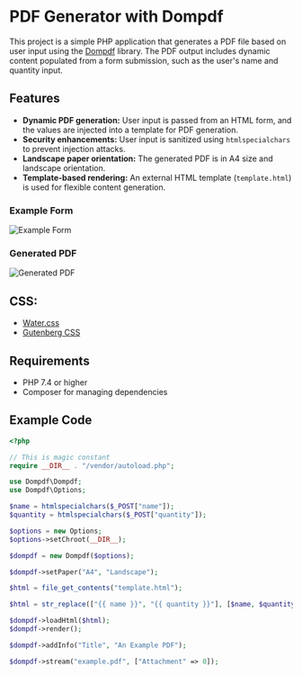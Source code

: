 # PDF Generator with Dompdf

This project is a simple PHP application that generates a PDF file based on user input using the [Dompdf](https://github.com/dompdf/dompdf) library. The PDF output includes dynamic content populated from a form submission, such as the user's name and quantity input.

## Features

- **Dynamic PDF generation:** User input is passed from an HTML form, and the values are injected into a template for PDF generation.
- **Security enhancements:** User input is sanitized using `htmlspecialchars` to prevent injection attacks.
- **Landscape paper orientation:** The generated PDF is in A4 size and landscape orientation.
- **Template-based rendering:** An external HTML template (`template.html`) is used for flexible content generation.

### Example Form

![Example Form](sandbox:/mnt/data/invoice_example_2.png)

### Generated PDF

![Generated PDF](sandbox:/mnt/data/invoice_images/1.png)

## CSS:

- [Water.css](https://watercss.kognise.dev/)
- [Gutenberg CSS](https://github.com/BafS/Gutenberg)

## Requirements

- PHP 7.4 or higher
- Composer for managing dependencies

## Example Code

```php
<?php 

// This is magic constant
require __DIR__ . "/vendor/autoload.php";

use Dompdf\Dompdf;
use Dompdf\Options;

$name = htmlspecialchars($_POST["name"]);
$quantity = htmlspecialchars($_POST["quantity"]);

$options = new Options;
$options->setChroot(__DIR__);

$dompdf = new Dompdf($options);

$dompdf->setPaper("A4", "Landscape");

$html = file_get_contents("template.html");

$html = str_replace(["{{ name }}", "{{ quantity }}"], [$name, $quantity], $html);

$dompdf->loadHtml($html);
$dompdf->render();

$dompdf->addInfo("Title", "An Example PDF");

$dompdf->stream("example.pdf", ["Attachment" => 0]);
